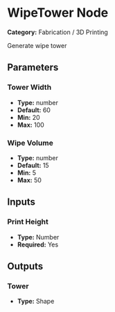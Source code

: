 
# WipeTower Node

**Category:** Fabrication / 3D Printing

Generate wipe tower

## Parameters


### Tower Width
- **Type:** number
- **Default:** 60
- **Min:** 20
- **Max:** 100



### Wipe Volume
- **Type:** number
- **Default:** 15
- **Min:** 5
- **Max:** 50



## Inputs


### Print Height
- **Type:** Number
- **Required:** Yes



## Outputs


### Tower
- **Type:** Shape




